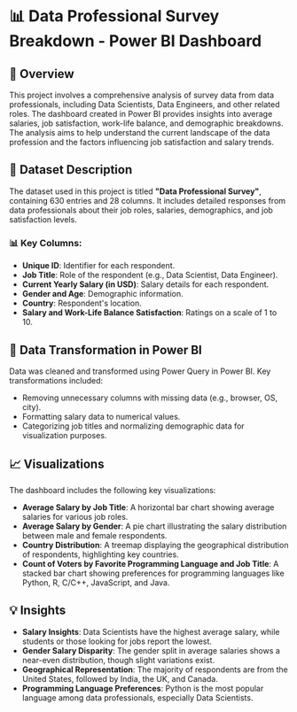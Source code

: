 # 📊 Data Professional Survey Breakdown - Power BI Dashboard

## 📝 Overview
This project involves a comprehensive analysis of survey data from data professionals, including Data Scientists, Data Engineers, and other related roles. The dashboard created in Power BI provides insights into average salaries, job satisfaction, work-life balance, and demographic breakdowns. The analysis aims to help understand the current landscape of the data profession and the factors influencing job satisfaction and salary trends.

## 📂 Dataset Description
The dataset used in this project is titled **"Data Professional Survey"**, containing 630 entries and 28 columns. It includes detailed responses from data professionals about their job roles, salaries, demographics, and job satisfaction levels.

### 📊 Key Columns:
- **Unique ID**: Identifier for each respondent.
- **Job Title**: Role of the respondent (e.g., Data Scientist, Data Engineer).
- **Current Yearly Salary (in USD)**: Salary details for each respondent.
- **Gender and Age**: Demographic information.
- **Country**: Respondent's location.
- **Salary and Work-Life Balance Satisfaction**: Ratings on a scale of 1 to 10.

## 🔄 Data Transformation in Power BI
Data was cleaned and transformed using Power Query in Power BI. Key transformations included:
- Removing unnecessary columns with missing data (e.g., browser, OS, city).
- Formatting salary data to numerical values.
- Categorizing job titles and normalizing demographic data for visualization purposes.

## 📈 Visualizations
The dashboard includes the following key visualizations:
- **Average Salary by Job Title**: A horizontal bar chart showing average salaries for various job roles.
- **Average Salary by Gender**: A pie chart illustrating the salary distribution between male and female respondents.
- **Country Distribution**: A treemap displaying the geographical distribution of respondents, highlighting key countries.
- **Count of Voters by Favorite Programming Language and Job Title**: A stacked bar chart showing preferences for programming languages like Python, R, C/C++, JavaScript, and Java.

## 💡 Insights
- **Salary Insights**: Data Scientists have the highest average salary, while students or those looking for jobs report the lowest.
- **Gender Salary Disparity**: The gender split in average salaries shows a near-even distribution, though slight variations exist.
- **Geographical Representation**: The majority of respondents are from the United States, followed by India, the UK, and Canada.
- **Programming Language Preferences**: Python is the most popular language among data professionals, especially Data Scientists.
